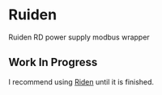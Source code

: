 # Ruiden

Ruiden RD power supply modbus wrapper

## Work In Progress

I recommend using [Riden](https://github.com/ShayBox/Riden) until it is finished.